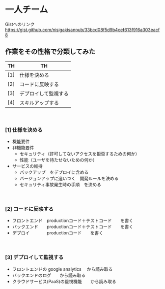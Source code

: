 # 一人チーム

Gistへのリンク  
https://gist.github.com/nisigakisanpub/33bcd08f5d9b4cef613f916a303eacf8

## 作業をその性格で分類してみた

|  TH  |  TH  |
| ---- | ---- |
| [1] | 仕様を決める |
| [2] | コードに反映する |
| [3] | デプロイして監視する |
| [4] | スキルアップする |

　
### [1] 仕様を決める

- 機能要件
- 非機能要件
    - セキュリティ（許可してないアクセスを拒否するための何か）
    - 性能（ユーザを待たせないための何か）
- サービスの維持
    - バックアップ　をデプロイに含める
    - バージョンアップに追いつく　開発ルールを決める
    - セキュリティ事故発生時の手順　を決める

　
### [2] コードに反映する

- フロントエンド　productionコード＋テストコード　　を書く
- バックエンド　　productionコード＋テストコード　　を書く
- デプロイ　　　　productionコード　　を書く

　
### [3] デプロイして監視する

- フロントエンドの google analytics 　から読み取る
- バックエンドのログ　　から読み取る
- クラウドサービス(PaaS)の監視機能　　から読み取る

